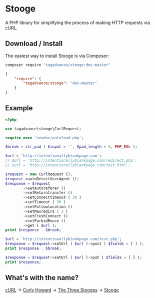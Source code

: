 # Stooge
A PHP library for simplifying the process of making HTTP requests via cURL.

## Download / Install
The easiest way to install Stooge is via Composer:
```bash
composer require "tagadvance/stooge:dev-master"
```
```json
{
    "require": {
        "tagadvance/stooge": "dev-master"
    }
}
```

## Example
```php
<?php

use tagadvance\stooge\CurlRequest;

require_once 'vendor/autoload.php';

$break = str_pad ( $input = '', $pad_length = 5, PHP_EOL );

$url = 'http://intentionallyblankpage.com';
// $url = 'http://intentionallyblankpage.com/redirect.php';
// $url = 'http://intentionallyblankpage.com/test.html';

$request = new CurlRequest ();
$request->autoDetectUserAgent ();
$response = $request
		->setAutoreferer ()
		->setReturntransfer ()
		->setConnecttimeout ( 30 )
		->setTimeout ( 30 )
		->setFollowlocation ()
		->setMaxredirs ( 3 )
		->setFreshConnect ()
		->setForbidReuse ()
		->get ( $url );
print $response . $break;

$url = 'http://intentionallyblankpage.com/test.php';
$response = $request->setUrl ( $url )->post ( $fields = [ ] );
print $response . $break;

$response = $request->setUrl ( $url )->put ( $fields = [ ] );
print $response;
```

## What's with the name?
[cURL](https://curl.haxx.se/) -> [Curly Howard](https://en.wikipedia.org/wiki/Curly_Howard) -> [The Three Stooges](https://en.wikipedia.org/wiki/The_Three_Stooges) -> [Stooge](https://github.com/tagadvance/Stooge)